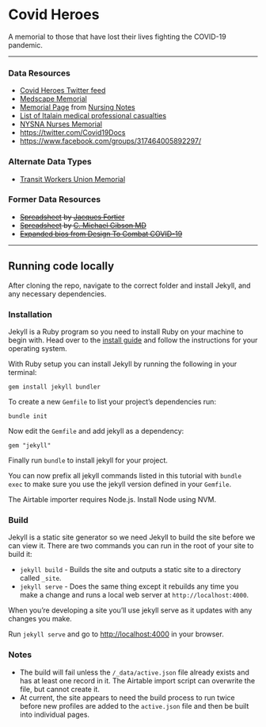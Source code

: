 # Covid Heroes
A memorial to those that have lost their lives fighting the COVID-19 pandemic.

---

### Data Resources
- [Covid Heroes Twitter feed](https://twitter.com/HeroesCovid)
- [Medscape Memorial](https://www.medscape.com/viewarticle/927976)
- [Memorial Page](https://nursingnotes.co.uk/covid-19-memorial/) from [Nursing Notes](https://twitter.com/NursingNotesUK/)
- [List of Italain medical professional casualties](https://portale.fnomceo.it/elenco-dei-medici-caduti-nel-corso-dellepidemia-di-covid-19/)
- [NYSNA Nurses Memorial](https://www.nysna.org/memoriam-fallen-nysna-nurses)
- https://twitter.com/Covid19Docs
- https://www.facebook.com/groups/317464005892297/

### Alternate Data Types
- [Transit Workers Union Memorial](http://www.twulocal100.org/memoriam)

### Former Data Resources
- ~~[Spreadsheet](https://docs.google.com/spreadsheets/d/1jlqsf3MVYyLBFewxO3MHkgGsXZOzrteo18t9ZljUIMg/edit#gid=1746956167) by [Jacques Fortier](https://twitter.com/jacquesgt)~~
- ~~[Spreadsheet](https://docs.google.com/spreadsheets/d/1pFdoZqjnDRaSzJi0JJJ3f5zdb87Q5tL3zc4nGx1nejI/edit#gid=1744604459) by [C. Michael Gibson MD](https://twitter.com/CMichaelGibson)~~
- ~~[Expanded bios from Design To Combat COVID-19](https://docs.google.com/document/d/13OGjxdv1MKCvRGWg8sHRvaU0LNoMNl2RNlmC6YoXRUw/edit)~~

---

## Running code locally
After cloning the repo, navigate to the correct folder and install Jekyll, and any necessary dependencies.


### Installation
Jekyll is a Ruby program so you need to install Ruby on your machine to begin with. Head over to the [install guide](https://jekyllrb.com/docs/installation/) and follow the instructions for your operating system.

With Ruby setup you can install Jekyll by running the following in your terminal:
```
gem install jekyll bundler
```

To create a new `Gemfile` to list your project’s dependencies run:
```
bundle init
```

Now edit the `Gemfile` and add jekyll as a dependency:
```
gem "jekyll"
```

Finally run `bundle` to install jekyll for your project.

You can now prefix all jekyll commands listed in this tutorial with `bundle exec` to make sure you use the jekyll version defined in your `Gemfile`.

The Airtable importer requires Node.js. Install Node using NVM.

### Build
Jekyll is a static site generator so we need Jekyll to build the site before we can view it. There are two commands you can run in the root of your site to build it:

- `jekyll build` - Builds the site and outputs a static site to a directory called `_site`.
- `jekyll serve` - Does the same thing except it rebuilds any time you make a change and runs a local web server at `http://localhost:4000`.

When you’re developing a site you’ll use jekyll serve as it updates with any changes you make.

Run `jekyll serve` and go to [http://localhost:4000](http://localhost:4000) in your browser.

### Notes
- The build will fail unless the `/_data/active.json` file already exists and has at least one record in it. The Airtable import script can overwrite the file, but cannot create it.
- At current, the site appears to need the build process to run twice before new profiles are added to the `active.json` file and then be built into individual pages.

